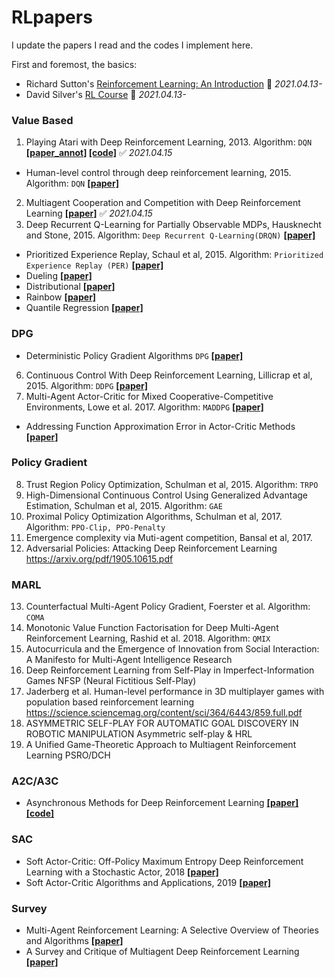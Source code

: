 # RLpapers
I update the papers I read and the codes I implement here.

First and foremost, the basics:
- Richard Sutton's [Reinforcement Learning: An Introduction](http://incompleteideas.net/book/the-book.html) 🚧 *2021.04.13-*
- David Silver's [RL Course](https://youtube.com/playlist?list=PLqYmG7hTraZBiG_XpjnPrSNw-1XQaM_gB) 🚧 *2021.04.13-*

### Value Based
1. Playing Atari with Deep Reinforcement Learning, 2013. Algorithm: `DQN` **[[paper_annot]](../master/DQN_annot.pdf) [[code]](../master/DQN.ipynb)** ✅ *2021.04.15*
- Human-level control through deep reinforcement learning, 2015. Algorithm: `DQN` **[[paper]](https://storage.googleapis.com/deepmind-media/dqn/DQNNaturePaper.pdf)**
2. Multiagent Cooperation and Competition with Deep Reinforcement Learning **[[paper]](https://arxiv.org/pdf/1511.08779.pdf)** ✅ *2021.04.15*
3. Deep Recurrent Q-Learning for Partially Observable MDPs, Hausknecht and Stone, 2015. Algorithm: `Deep Recurrent Q-Learning(DRQN)` **[[paper]](https://arxiv.org/abs/1507.06527)**
- Prioritized Experience Replay, Schaul et al, 2015. Algorithm: `Prioritized Experience Replay (PER)` **[[paper]](https://arxiv.org/abs/1511.05952)**
- Dueling **[[paper]](https://arxiv.org/pdf/1511.06581.pdf)**
- Distributional **[[paper]](https://arxiv.org/pdf/1707.06887.pdf)**
- Rainbow **[[paper]](https://arxiv.org/abs/1710.02298)**
- Quantile Regression **[[paper]](https://arxiv.org/abs/1710.10044)**

### DPG
- Deterministic Policy Gradient Algorithms `DPG` **[[paper]](http://proceedings.mlr.press/v32/silver14.pdf)**
6. Continuous Control With Deep Reinforcement Learning, Lillicrap et al, 2015. Algorithm: `DDPG` **[[paper]](https://arxiv.org/abs/1509.02971)**
7. Multi-Agent Actor-Critic for Mixed Cooperative-Competitive Environments, Lowe et al. 2017. Algorithm: `MADDPG` **[[paper]](https://arxiv.org/abs/1706.02275)**
- Addressing Function Approximation Error in Actor-Critic Methods **[[paper]](https://arxiv.org/pdf/1802.09477.pdf)**

### Policy Gradient
8. Trust Region Policy Optimization, Schulman et al, 2015. Algorithm: `TRPO`
9. High-Dimensional Continuous Control Using Generalized Advantage Estimation, Schulman et al, 2015. Algorithm: `GAE`
10. Proximal Policy Optimization Algorithms, Schulman et al, 2017. Algorithm: `PPO-Clip, PPO-Penalty`
11. Emergence complexity via Muti-agent competition, Bansal et al, 2017.
12. Adversarial Policies: Attacking Deep Reinforcement Learning https://arxiv.org/pdf/1905.10615.pdf

### MARL
13. Counterfactual Multi-Agent Policy Gradient, Foerster et al. Algorithm: `COMA`
14. Monotonic Value Function Factorisation for Deep Multi-Agent Reinforcement Learning, Rashid et al. 2018. Algorithm: `QMIX`
15. Autocurricula and the Emergence of Innovation from Social Interaction: A Manifesto for Multi-Agent Intelligence Research
16. Deep Reinforcement Learning from Self-Play in Imperfect-Information Games NFSP (Neural Fictitious Self-Play)
17. Jaderberg et al. Human-level performance in 3D multiplayer games with population based reinforcement learning https://science.sciencemag.org/content/sci/364/6443/859.full.pdf
18. ASYMMETRIC SELF-PLAY FOR AUTOMATIC GOAL DISCOVERY IN ROBOTIC MANIPULATION Asymmetric self-play & HRL
19. A Unified Game-Theoretic Approach to Multiagent Reinforcement Learning PSRO/DCH

### A2C/A3C
- Asynchronous Methods for Deep Reinforcement Learning **[[paper]](https://arxiv.org/pdf/1602.01783.pdf) [[code]]()**

### SAC
- Soft Actor-Critic: Off-Policy Maximum Entropy Deep Reinforcement Learning with a Stochastic Actor, 2018 **[[paper]](https://arxiv.org/abs/1801.01290)**
- Soft Actor-Critic Algorithms and Applications, 2019 **[[paper]](https://arxiv.org/abs/1801.01290)**
 
### Survey
- Multi-Agent Reinforcement Learning: A Selective Overview of Theories and Algorithms **[[paper]](https://arxiv.org/pdf/1911.10635.pdf)**
- A Survey and Critique of Multiagent Deep Reinforcement Learning **[[paper]](https://arxiv.org/pdf/1810.05587.pdf)**



